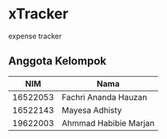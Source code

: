 # xTracker
expense tracker

## **Anggota Kelompok**
| **NIM** | **Nama** |
| --- | --- |
| 16522053 | Fachri Ananda Hauzan |
| 16522143 | Mayesa Adhisty |
| 19622003 | Ahmmad Habibie Marjan |
